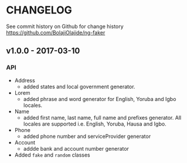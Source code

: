 # CHANGELOG

See commit history on Github for change history
https://github.com/BolajiOlajide/ng-faker

## v1.0.0 - 2017-03-10

### API
* Address
    * added states and local government generator.
* Lorem
    * added phrase and word generator for English, Yoruba and Igbo locales.
* Name
    * added first name, last name, full name and prefixes generator. All locales are supported i.e. English, Yoruba, Hausa and Igbo.
* Phone
    * added phone number and serviceProvider generator
* Account
    * addde bank and account number generator
* Added `fake` and `random` classes